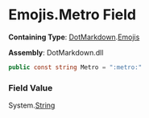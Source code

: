 # Emojis\.Metro Field

**Containing Type**: [DotMarkdown](../../README.md)\.[Emojis](../README.md)

**Assembly**: DotMarkdown\.dll

```csharp
public const string Metro = ":metro:"
```

### Field Value

System\.[String](https://docs.microsoft.com/en-us/dotnet/api/system.string)